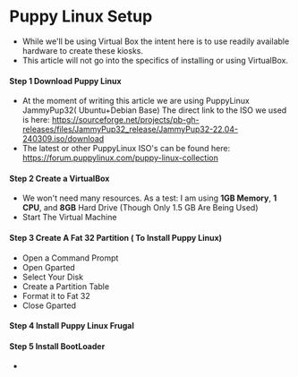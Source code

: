 # Puppy Linux Setup 

- While we'll be using Virtual Box the intent here is to use readily available hardware to create these kiosks.
- This article will not go into the specifics of installing or using VirtualBox. 
  
#### Step 1 Download Puppy Linux
- At the moment of writing this article we are using PuppyLinux JammyPup32( Ubuntu+Debian Base) The direct link to the ISO we used is here: https://sourceforge.net/projects/pb-gh-releases/files/JammyPup32_release/JammyPup32-22.04-240309.iso/download
- The latest or other PuppyLinux ISO's can be found here: https://forum.puppylinux.com/puppy-linux-collection
#### Step 2 Create a VirtualBox  
- We won't need many resources. As a test: I am using **1GB Memory**, **1 CPU**, and **8GB** Hard Drive (Though Only 1.5 GB Are Being Used)
- Start The Virtual Machine
#### Step 3 Create A Fat 32 Partition ( To Install Puppy Linux)
- Open a Command Prompt
- Open Gparted
- Select Your Disk
- Create a Partition Table
- Format it to Fat 32
- Close Gparted
#### Step 4 Install Puppy Linux Frugal
#### Step 5 Install BootLoader
- 
